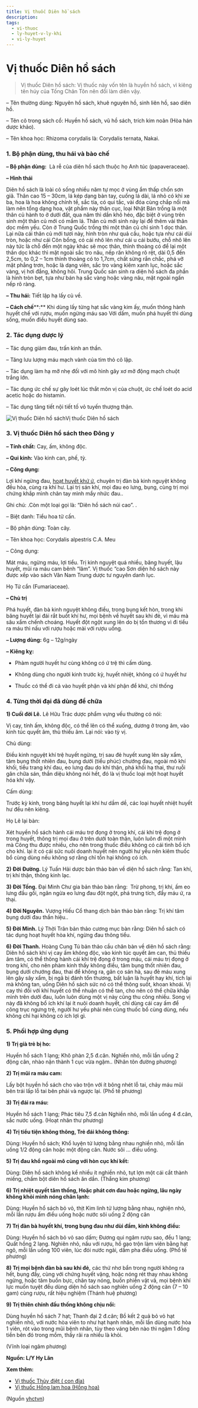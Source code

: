```yaml
---
title: Vị thuốc Diên hồ sách
description: 
tags:
  - vi-thuoc
  - ly-huyet-v-ly-khi
  - vi-ly-huyet
---
```


# Vị thuốc Diên hồ sách 

> Vị thuốc Diên hồ sách: Vị thuốc này vốn tên là huyền hồ sách, vì kiêng tên húy của Tống Chân Tôn nên đổi làm diên vậy. 

– Tên thường dùng: Nguyên hồ sách, khuê nguyên hồ, sinh liên hồ, sao diên hồ.

– Tên cô trong sách cổ: Huyền hồ sách, vũ hồ sách, trích kim noãn (Hòa hán dược khảo).

– Tên khoa học: Rhizoma corydalis là: Corydalis ternata, Nakai.

### 1. Bộ phận dùng, thu hái và bào chế

**– Bộ phận dùng:**  Là rễ của diên hồ sách thuộc họ Anh túc (papaveraceae).

**– Hình thái**

Diên hồ sách là loài cỏ sống nhiều năm tự mọc ở vùng ẩm thấp chốn sơn giã. Thân cao 15 – 30cm, lá kép dạng bàn tay, cuống lá dài, lá nhỏ có khi xe ba, hoa là hoa không chỉnh tề, sắc tía, có qui tắc, vài đóa cùng chắp nối mà làm nên tổng dạng hoa, vật phẩm này thân cục, loại Nhật Bản trồng là một thân củ hành to ở dưới đất, qua năm thì dần khô héo, đặc biệt ở vùng trên sinh một thân củ mới có mầm lá. Thân củ mới sinh này lại để thêm vài thân dọc mềm yếu. Còn ở Trung Quốc trồng thì một thân củ chỉ sinh 1 dọc thân. Lại nữa cái thân củ mới tươi này, hình tròn như quả cầu, hoặc tựa như cái dùi tròn, hoặc như cái Côn bổng, có cái nhô lên như cái u cái bướu, chỗ nhô lên này tức là chỗ đến một ngày khác sẽ mọc thân, thỉnh thoảng có để lại một thân dọc khác thì mặt ngoài sắc tro nâu, nếp răn không rõ rệt, dài 0,5 đến 2,5cm, to 0,2 – 1cm thỉnh thoảng có to 1,7cm, chất sừng rắn chắc, phá vỡ mặt phẳng trơn, hoặc là dạng viên, sắc tro vàng kiêm xanh lục, hoặc sắc vàng, vị hơi đắng, không hôi. Trung Quốc sản sinh ra diện hồ sách đa phần là hình tròn bẹt, tựa như bán hạ sắc vàng hoặc vàng nâu, mặt ngoài ngấn nếp rõ ràng.

**– Thu hái:** Tiết lập hạ lấy củ về.

**– Cách chế****:** Khi dùng lấy từng hạt sắc vàng kim ấy, muốn thông hành huyết chế với rượu, muốn ngừng máu sao Với dấm, muốn phá huyết thì dùng sống, muốn điều huyết dùng sao.

### 2. Tác dụng dược lý

– Tác dụng giảm đau, trấn kinh an thần. 

– Tăng lưu lượng máu mạch vành của tim thỏ cô lập. 

– Tác dụng làm hạ mỡ nhẹ đối với mô hình gây xơ mỡ động mạch chuột trắng lớn. 

– Tác dụng ức chế sự gây loét lúc thắt môn vị của chuột, ức chế loét do acid acetic hoặc do histamin. 

– Tác dụng tăng tiết nội tiết tố vỏ tuyến thượng thận.

![Vị thuốc Diên hồ sách](/imgs/yhctvn/Vi-thuoc-Dien-ho-sach.jpg)Vị thuốc Diên hồ sách

### 3. Vị thuốc Diên hồ sách theo Đông y

**– Tính chất:** Cay, ấm, không độc. 

**– Qui kinh:** Vào kinh can, phế, tỳ.

**– Công dụng:**

Lợi khí ngừng đau, [hoạt huyết khứ ứ](/yhctvn/dai-cuong-cac-thuoc-ve-huyet/), chuyên trị đàn bà kinh nguyệt không đều hòa, cùng ra khí hư. Lại trị sán khí, mọi đau eo lưng, bụng, cùng trị mọi chứng khắp mình chân tay mình mẩy nhức đau..

Ghi chú: .Còn một loại gọi là: “Diên hồ sách núi cao”. .

– Biệt danh: Tiểu hoa tử cấn. 

– Bộ phận dùng: Toàn cây.

– Tên khoa học: Corydalis alpestris C.A. Meu 

– Công dụng:

Mát máu, ngừng máu, lợi tiểu. Trị kinh nguyệt quá nhiều, băng huyết, lậu huyết, mũi ra máu cam bênh “lâm”. Vị thuốc “cao Sơn diện hồ sách này được xếp vào sách Vân Nam Trung dược tư nguyên danh lục.

Họ Tử cẩn (Fumariaceae). 

**– Chủ trị**

Phá huyết, đàn bà kinh nguyệt không điều, trong bụng kết hòn, trong khi băng huyết lại đái rắt buốt khí hư, mọi bệnh về huyết sau khi đẻ, vì máu mà sâu xẩm chếnh choáng. Huyết đột ngột xung lên do bị tổn thương vì đi tiểu ra máu thì nấu với rượu hoặc mài với rượu uống.

**– Lượng dùng:** 6g – 12g/ngày

**– Kiêng kỵ:**

+ Phàm người huyết hư cùng không có ứ trệ thì cấm dùng.

+ Không dùng cho người kinh trước kỳ, huyết nhiệt, không có ứ huyết hư

+ Thuốc có thể đi cả vào huyết phận và khí phận để khứ, chỉ thống

### 4. Từng thời đại đã dùng để chữa

**1) Cuối đời Lê.** Lê Hữu Trác dược phẩm vựng vếu thường có nói:

Vị cay, tính ấm, không độc, có thể lên có thể xuống, dương ở trong âm, vào kinh túc quyết âm, thủ thiếu âm. Lại nói: vào tỳ vị.

Chủ dùng:

Điều kinh nguyệt khí trệ huyết ngừng, trị sau đẻ huyết xung lên sây xẩm, tâm bụng thốt nhiên đau, bụng dưới (tiểu phúc) chướng đau, ngoài mô khí khối, tiểu trang khí đau, eo lưng đau do khí thận, phá khối hạ thai, thư ruỗi gân chữa sán, thần diệu không nói hết, đó là vị thuốc loại một hoạt huyết hóa khí vậy.

Cấm dùng:

Trước kỳ kinh, trong băng huyết lại khí hư dầm dề, các loại huyết nhiệt huyết hư đều nên kiêng. 

Họ Lê lại bàn:

Xét huyền hồ sách hành cái máu trợ đọng ở trong khí, cái khí trệ đọng ở trong huyết, thông trị mọi đau ở trên dưới toàn thân, luôn luôn đi một mình mà Công thu được nhiều, cho nên trong thuốc điều không có cái tình bổ ích cho khí. lại ít có cái sức nuôi doanh huyết nên người hư yếu nên kiêm thuốc bổ cùng dùng nếu không sợ rằng chỉ tổn hại không có ích. 

**2) Đời Đường.** Lý Tuấn Hải dược bản thảo bàn về diện hồ sách rằng: Tan khí, trị khí thận, thông kinh lạc.

**3) Đời Tống.** Đại Minh Chư gia bản thảo bàn rằng:  Trừ phong, trị khí, ấm eo lưng đầu gối, ngăn ngừa eo lưng đau đột ngột, phá trưng tích, đẩy máu ứ, ra thại.

**4) Đời Nguyên.** Vượng Hiếu Cổ thang dịch bản thảo bàn rằng: Trị khí tâm bụng dưới đau thần hiệu..

**5) Đời Minh.** Lý Thời Trân bản thảo cương mục bàn rằng: Diên hồ sách có tác dụng hoạt huyết hòa khí, ngừng đau thông tiểu.

**6) Đời Thanh.** Hoàng Cung Tú bản thảo cầu chân bàn về diên hồ sách rằng: Diên hồ sách khí vị cay ấm không độc, vào kinh túc quyết âm can, thủ thiếu âm tâm, có thể thông hành cái khí trệ đọng ở trong máu, cái máu trị đọng ở trong khí, cho nên phàm kinh thấy không điều, tâm bụng thốt nhiên đau, bụng dưới chướng đau, thai để không ra, gân co sán hà, sau đẻ máu xung lên gây sây xẩm, bị ngã bị đánh tổn thương, bất luận là huyết hay khí, tích lại mà không tan, uống Diên hồ sách sức nó có thể thông suốt, khoan khoái. Vị cay thì đối với khí huyết có thể nhuận có thể tan, cho nên có thể chữa khắp mình trên dưới đau, luôn luôn dùng một vị này cũng thu công nhiều. Song vị này đã không bổ ích khí lại ít nuôi doanh huyết, chỉ dùng cái cay ấm để công trục ngưng trệ, người hư yếu phải nên cùng thuốc bổ cùng dùng, nếu không chỉ hại không có ích lợi gì.

### 5. Phối hợp ứng dụng

**1) Trị già trẻ bị ho:**

Huyền hồ sách 1 lạng; Khô phàn 2,5 đ.cân. Nghiền nhỏ, mỗi lần uống 2 động cân, nhào nặn thành 1 cục vừa ngậm.. (Nhân tôn đường phương) 

**2) Trị mũi ra máu cam:**

Lấy bột huyền hồ sách cho vào trộn với ít bông nhét lỗ tai, chảy máu mũi bên trái lấp lỗ tai bên phải và ngược lại. (Phổ tế phương) 

**3) Trị đái ra máu:**

Huyền hồ sách 1 lạng; Phác tiêu 7,5 đ.cân Nghiền nhỏ, mỗi lần uống 4 đ.cân, sắc nước uống. (Hoạt nhân thư phương) 

**4) Trị tiểu tiện không thông, Trẻ đái không thông:**

Dùng: Huyền hồ sách; Khổ luyện tử lượng bằng nhau nghiền nhỏ, mỗi lần uống 1/2 động cân hoặc một động cân. Nước sôi … điều uống.

**5) Trị đau khổ ngoài mô cùng với hòn cục khí kết:**

Dùng: Diên hồ sách không kể nhiều ít nghiền nhỏ, tụt lợn một cái cắt thành miếng, chấm bột diên hồ sách ăn dần. (Thắng kim phương)

**6) Trị nhiệt quyết tâm thống, Hoặc phát cơn đau hoặc ngừng, lâu ngày không khỏi mình nóng chân lạnh:**

Dùng: Huyền hổ sách bỏ vỏ, thịt Kim linh tử lượng bằng nhau, nghiện nhỏ, mỗi lần rượu ấm điều uống hoặc nước sôi uống 2 động cân

**7) Trị đàn bà huyết khí, trong bụng đau như dùi đầm, kinh không điều:**

Dùng: Huyền hồ sách bỏ vỏ sao dấm; Đương qui ngâm rượu sao, đều 1 lạng; Quất hồng 2 lạng. Nghiên nhỏ, nấu với rượu, hồ gạo trộn làm viên bằng hạt ngô, mỗi lần uống 100 viên, lúc đói nước ngải, dầm pha điều uống. (Phổ tế phương)

**8) Trị mọi bệnh đàn bà sau khi đẻ,** các thứ nhơ bẩn trong người không ra hết, bụng đầy, cùng với chứng huyết vậng, hoặc nóng rét thay nhau không ngừng, hoặc tâm buồn bực, chân tay nóng, buồn phiền vật vã, mọi bệnh khí lực muốn tuyệt đều dùng diện hồ sách sao nghiên uống 2 động cân (7 – 10 gam) cùng rượu, rất hiệu nghiệm (Thánh huệ phương)

**9) Trị thiên chính đầu thống không chịu nổi:**

Dùng huyền hồ sách 7 hạt; Thanh đại 2 đ.cân; Bồ kết 2 quả bỏ vỏ hạt nghiền nhỏ, với nước hòa viên to như hạt hạnh nhân, mỗi lần dùng nước hòa 1 viên, rót vào trong mũi bệnh nhân, tùy theo váng bên nào thì ngậm 1 đồng tiền bên đó trong mồm, thấy rãi ra nhiều là khỏi.

(Vĩnh loại ngâm phương) 

**Nguồn: L/Y Hy Lãn**

**Xem thêm:**

* [Vị thuốc Thủy điệt ( con đỉa)](/yhctvn/vi-thuoc-thuy-diet-con-dia/)
* [Vị thuốc Hồng lam hoa (Hồng hoa)](/yhctvn/vi-thuoc-hong-lam-hoa-hong-hoa/)

(Nguồn <a href="https://yhctvn.com/vi-thuoc-dien-ho-sach/" target="_blank">yhctvn</a>)
